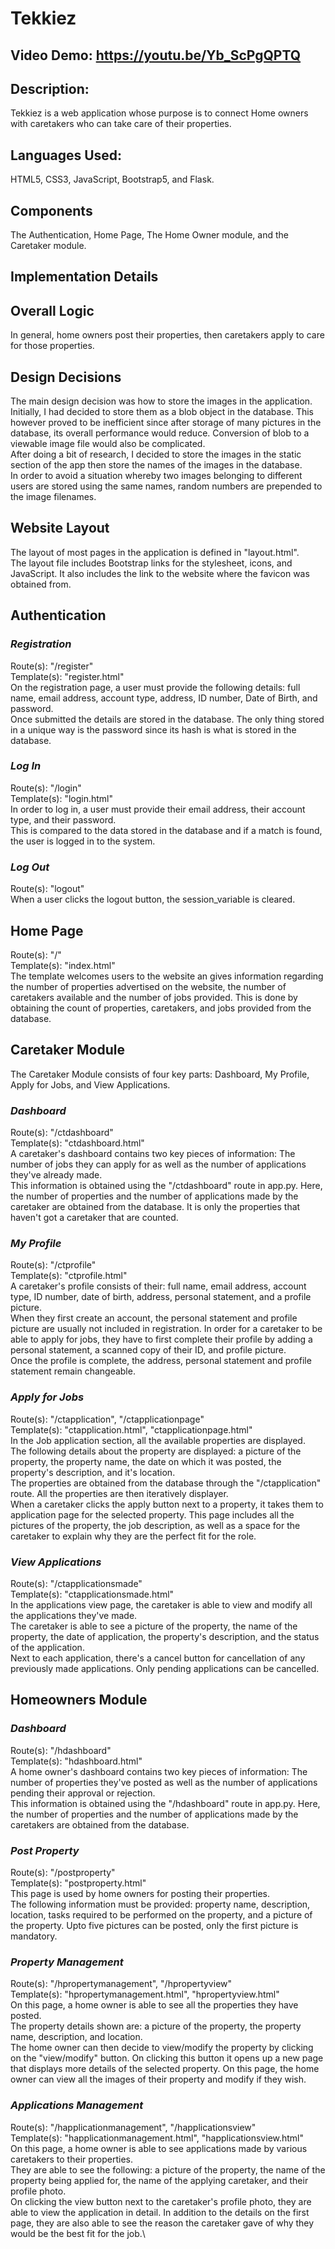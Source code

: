 # Tekkiez
## Video Demo: https://youtu.be/Yb_ScPgQPTQ
## Description:
Tekkiez is a web application whose purpose is to connect Home owners with caretakers who can take care of their properties.
## Languages Used:
HTML5, CSS3, JavaScript, Bootstrap5, and Flask.
## Components
The Authentication, Home Page, The Home Owner module, and the Caretaker module.
## Implementation Details
## Overall Logic
In general, home owners post their properties, then caretakers apply to care for those properties.
## Design Decisions
The main design decision was how to store the images in the application.\
Initially, I had decided to store them as a blob object in the database. This however proved to be inefficient since after storage of many pictures in the database, its overall performance would reduce. Conversion of blob to a viewable image file would also be complicated.\
After doing a bit of research, I decided to store the images in the static section of the app then store the names of the images in the database.\
In order to avoid a situation whereby two images belonging to different users are stored using the same names, random numbers are prepended to the image filenames.
## Website Layout
The layout of most pages in the application is defined in "layout.html".\
The layout file includes Bootstrap links for the stylesheet, icons, and JavaScript. It also includes the link to the website where the favicon was obtained from.
## Authentication
### _Registration_
Route(s): "/register"\
Template(s): "register.html"\
On the registration page, a user must provide the following details: full name, email address, account type, address, ID number, Date of Birth, and password.\
Once submitted the details are stored in the database. The only thing stored in a unique way is the password since its hash is what is stored in the database.
### _Log In_
Route(s): "/login"\
Template(s): "login.html"\
In order to log in, a user must provide their email address, their account type, and their password.\
This is compared to the data stored in the database and if a match is found, the user is logged in to the system.
### _Log Out_
Route(s): "logout"\
When a user clicks the logout button, the session_variable is cleared.
## Home Page
Route(s): "/"\
Template(s): "index.html"\
The template welcomes users to the website an gives information regarding the number of properties advertised on the website, the number of caretakers available and the number of jobs provided. This is done by obtaining the count of properties, caretakers, and jobs provided from the database.
## Caretaker Module
The Caretaker Module consists of four key parts: Dashboard, My Profile, Apply for Jobs, and View Applications.
### _Dashboard_
Route(s): "/ctdashboard"\
Template(s): "ctdashboard.html"\
A caretaker's dashboard contains two key pieces of information: The number of jobs they can apply for as well as the number of applications they've already made.\
This information is obtained using the "/ctdashboard" route in app.py. Here, the number of properties and the number of applications made by the caretaker are obtained from the database. It is only the properties that haven't got a caretaker that are counted.
### _My Profile_
Route(s): "/ctprofile"\
Template(s): "ctprofile.html"\
A caretaker's profile consists of their: full name, email address, account type, ID number, date of birth, address, personal statement, and a profile picture.\
When they first create an account, the personal statement and profile picture are usually not included in registration. In order for a caretaker to be able to apply for jobs, they have to first complete their profile by adding a personal statement, a scanned copy of their ID, and profile picture.\
Once the profile is complete, the address, personal statement and profile statement remain changeable.
### _Apply for Jobs_
Route(s): "/ctapplication", "/ctapplicationpage"\
Template(s): "ctapplication.html", "ctapplicationpage.html"\
In the Job application section, all the available properties are displayed.\
The following details about the property are displayed: a picture of the property, the property name, the date on which it was posted, the property's description, and it's location.\
The properties are obtained from the database through the "/ctapplication" route. All the properties are then iteratively displayer.\
When a caretaker clicks the apply button next to a property, it takes them to application page for the selected property. This page includes all the pictures of the property, the job description, as well as a space for the caretaker to explain why they are the perfect fit for the role.
### _View Applications_
Route(s): "/ctapplicationsmade"\
Template(s): "ctapplicationsmade.html"\
In the applications view page, the caretaker is able to view and modify all the applications they've made.\
The caretaker is able to see a picture of the property, the name of the property, the date of application, the property's description, and the status of the application.\
Next to each application, there's a cancel button for cancellation of any previously made applications. Only pending applications can be cancelled.
## Homeowners Module
### _Dashboard_
Route(s): "/hdashboard"\
Template(s): "hdashboard.html"\
A home owner's dashboard contains two key pieces of information: The number of properties they've posted as well as the number of applications pending their approval or rejection.\
This information is obtained using the "/hdashboard" route in app.py. Here, the number of properties and the number of applications made by the caretakers are obtained from the database.
### _Post Property_
Route(s): "/postproperty"\
Template(s): "postproperty.html"\
This page is used by home owners for posting their properties.\
The following information must be provided: property name, description, location, tasks required to be performed on the property, and a picture of the property. Upto five pictures can be posted, only the first picture is mandatory.
### _Property Management_
Route(s): "/hpropertymanagement", "/hpropertyview"\
Template(s): "hpropertymanagement.html", "hpropertyview.html"\
On this page, a home owner is able to see all the properties they have posted.\
The property details shown are: a picture of the property, the property name, description, and location.\
The home owner can then decide to view/modify the property by clicking on the "view/modify" button. On clicking this button it opens up a new page that displays more details of the selected property. On this page, the home owner can view all the images of their property and modify if they wish.
### _Applications Management_
Route(s): "/happlicationmanagement", "/happlicationsview"\
Template(s): "happlicationmanagement.html", "happlicationsview.html"\
On this page, a home owner is able to see applications made by various caretakers to their properties.\
They are able to see the following: a picture of the property, the name of the property being applied for, the name of the applying caretaker, and their profile photo.\
On clicking the view button next to the caretaker's profile photo, they are able to view the application in detail. In addition to the details on the first page, they are also able to see the reason the caretaker gave of why they would be the best fit for the job.\